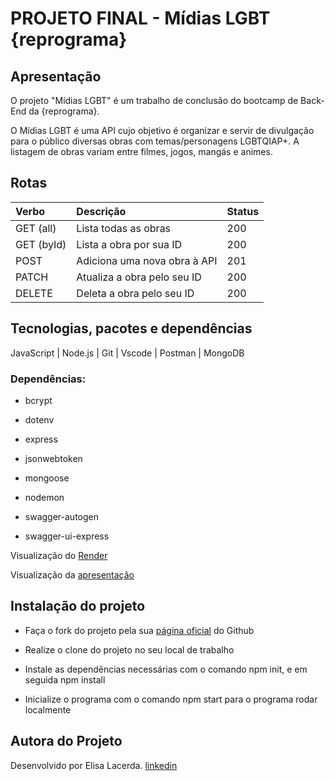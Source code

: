 # PROJETO FINAL - Mídias LGBT {reprograma}

## Apresentação

O projeto "Mídias LGBT" é um trabalho de conclusão do bootcamp de Back-End da {reprograma}.

O Mídias LGBT é uma API cujo objetivo é organizar e servir de divulgação para o público diversas obras com temas/personagens LGBTQIAP+. A listagem de obras variam entre filmes, jogos, mangás e animes.

## Rotas

| Verbo      | Descrição                    | Status |
| :--------- | :--------------------------- | :----- |
| GET (all)  | Lista todas as obras         | 200    |
| GET (byId) | Lista a obra por sua ID      | 200    |
| POST       | Adiciona uma nova obra à API | 201    |
| PATCH      | Atualiza a obra pelo seu ID  | 200    |
| DELETE     | Deleta a obra pelo seu ID    | 200    |

## Tecnologias, pacotes e dependências

JavaScript | Node.js | Git | Vscode | Postman | MongoDB

### Dependências:

- bcrypt

- dotenv

- express

- jsonwebtoken

- mongoose

- nodemon

- swagger-autogen

- swagger-ui-express

Visualização do [Render](https://midiaslgbt.onrender.com/minha-rota-de-documentacao/)

Visualização da [apresentação](https://www.canva.com/design/DAFp1V8Ekk4/VU8Zgh8GrDOCmOraFRNKmw/view?utm_content=DAFp1V8Ekk4&utm_campaign=designshare&utm_medium=link&utm_source=publishsharelink)

## Instalação do projeto

- Faça o fork do projeto pela sua [página oficial](https://github.com/Rosemizr/projetoMidiasLGBT) do Github

- Realize o clone do projeto no seu local de trabalho

- Instale as dependências necessárias com o comando npm init, e em seguida npm install

- Inicialize o programa com o comando npm start para o programa rodar localmente

## Autora do Projeto

Desenvolvido por Elisa Lacerda. [linkedin
](https://www.linkedin.com/in/elisa-lacerda-b27278275/)
